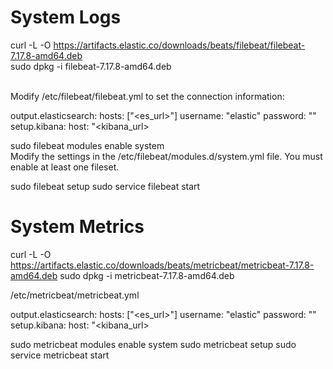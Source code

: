 
# System Logs

curl -L -O https://artifacts.elastic.co/downloads/beats/filebeat/filebeat-7.17.8-amd64.deb <br />
sudo dpkg -i filebeat-7.17.8-amd64.deb <br /><br />


Modify /etc/filebeat/filebeat.yml to set the connection information: <br />

output.elasticsearch:
  hosts: ["<es_url>"]
  username: "elastic"
  password: "<password>"
setup.kibana:
  host: "<kibana_url>


sudo filebeat modules enable system <br />
Modify the settings in the /etc/filebeat/modules.d/system.yml file. You must enable at least one fileset.


sudo filebeat setup
sudo service filebeat start


# System Metrics

curl -L -O https://artifacts.elastic.co/downloads/beats/metricbeat/metricbeat-7.17.8-amd64.deb
sudo dpkg -i metricbeat-7.17.8-amd64.deb


/etc/metricbeat/metricbeat.yml

output.elasticsearch:
  hosts: ["<es_url>"]
  username: "elastic"
  password: "<password>"
setup.kibana:
  host: "<kibana_url>


sudo metricbeat modules enable system
sudo metricbeat setup
sudo service metricbeat start